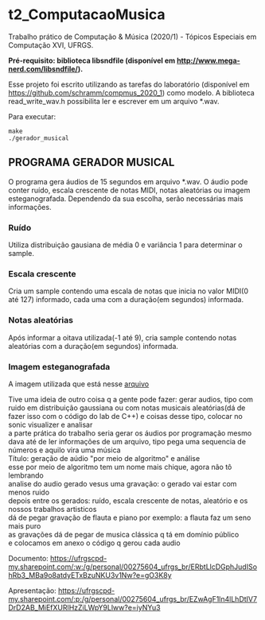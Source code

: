 # t2_ComputacaoMusica
Trabalho prático de Computação &amp; Música (2020/1) - Tópicos Especiais em Computação XVI, UFRGS.

**Pré-requisito: biblioteca libsndfile (disponível em http://www.mega-nerd.com/libsndfile/).**

Esse projeto foi escrito utilizando as tarefas do laboratório (disponível em https://github.com/schramm/compmus_2020_1) como modelo.
A biblioteca read_write_wav.h possibilita ler e escrever em um arquivo *.wav.

Para executar:
```prompt
make
./gerador_musical
```

## PROGRAMA GERADOR MUSICAL
O programa gera áudios de 15 segundos em arquivo *.wav. O áudio pode conter ruído, escala crescente de notas MIDI, notas aleatórias ou imagem esteganografada. Dependendo da sua escolha, serão necessárias mais informações.

### Ruído
Utiliza distribuição gausiana de média 0 e variância 1 para determinar o sample.

### Escala crescente
Cria um sample contendo uma escala de notas que inicia no valor MIDI(0 até 127) informado, cada uma com a duração(em segundos) informada.

### Notas aleatórias
Após informar a oitava utilizada(-1 até 9), cria sample contendo notas aleatórias com a duração(em segundos) informada.

### Imagem esteganografada
A imagem utilizada que está nesse [arquivo](imagem.txt)

Tive uma ideia de outro coisa q a gente pode fazer: gerar audios, tipo com ruido em distribuição gaussiana ou com notas musicais aleatórias(dá de fazer isso com o código do lab de C++) e coisas desse tipo, colocar no sonic visualizer e analisar\
a parte prática do trabalho seria gerar os áudios por programação mesmo\
dava até de ler informações de um arquivo, tipo pega uma sequencia de números e aquilo vira uma música\
Título: geração de aúdio "por meio de algoritmo" e análise\
esse por meio de algoritmo tem um nome mais chique, agora não tô lembrando\
analise do audio gerado vesus uma gravação: o gerado vai estar com menos ruido\
depois entre os gerados: ruído, escala crescente de notas, aleatório e os nossos trabalhos artisticos\
dá de pegar gravação de flauta e piano por exemplo: a flauta faz um seno mais puro\
as gravações dá de pegar de musica clássica q tá em domínio público\
e colocamos em anexo o código q gerou cada audio

Documento: https://ufrgscpd-my.sharepoint.com/:w:/g/personal/00275604_ufrgs_br/ERbtLlcDGphJudISohRb3_MBa9o8atdyETxBzuNKU3v1Nw?e=gO3K8y

Apresentação: https://ufrgscpd-my.sharepoint.com/:p:/g/personal/00275604_ufrgs_br/EZwAgF1ln4lLhDtIV7DrD2AB_MiEfXURlHzZiLWpY9Llww?e=iyNYu3

